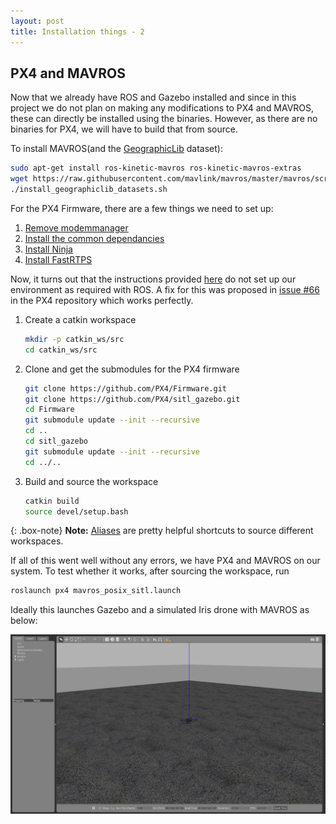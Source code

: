 ```yaml
---
layout: post
title: Installation things - 2
---
```


## PX4 and MAVROS

Now that we already have ROS and Gazebo installed and since in this project we do not plan on making any modifications to PX4 and MAVROS, these can directly be installed using the binaries. However, as there are no binaries for PX4, we will have to build that from source.

To install MAVROS(and the [GeographicLib](https://geographiclib.sourceforge.io/) dataset):

```bash
sudo apt-get install ros-kinetic-mavros ros-kinetic-mavros-extras
wget https://raw.githubusercontent.com/mavlink/mavros/master/mavros/scripts/install_geographiclib_datasets.sh
./install_geographiclib_datasets.sh
```

For the PX4 Firmware, there are a few things we need to set up:

1. [Remove modemmanager](https://dev.px4.io/en/setup/dev_env_linux_ubuntu.html#remove-the-modemmanager)
2. [Install the common dependancies](https://dev.px4.io/en/setup/dev_env_linux_ubuntu.html#common-dependencies)
3. [Install Ninja](https://dev.px4.io/en/setup/dev_env_linux_ubuntu.html#ninja-build-system)
4. [Install FastRTPS](https://dev.px4.io/en/setup/dev_env_linux_ubuntu.html#fastrtps-installation)

Now, it turns out that the instructions provided [here](https://dev.px4.io/en/simulation/ros_interface.html) do not set up our environment as required with ROS. A fix for this was proposed in [issue #66](https://github.com/PX4/Devguide/issues/66) in the PX4 repository which works perfectly.

1. Create a catkin workspace

    ```bash
    mkdir -p catkin_ws/src
    cd catkin_ws/src
    ```

2. Clone and get the submodules for the PX4 firmware

    ```bash
    git clone https://github.com/PX4/Firmware.git
    git clone https://github.com/PX4/sitl_gazebo.git
    cd Firmware
    git submodule update --init --recursive
    cd ..
    cd sitl_gazebo
    git submodule update --init --recursive
    cd ../..
    ```

3. Build and source the workspace

    ```bash
    catkin build
    source devel/setup.bash
    ```

{: .box-note}
**Note:** [Aliases](https://www.howtogeek.com/73768/how-to-use-aliases-to-customize-ubuntu-commands/) are pretty helpful shortcuts to source different workspaces.

If all of this went well without any errors, we have PX4 and MAVROS on our system. To test whether it works, after sourcing the workspace, run

```bash
roslaunch px4 mavros_posix_sitl.launch
```

Ideally this launches Gazebo and a simulated Iris drone with MAVROS as below:

![gazebo_screenshot](../img/gazebo_iris.png)